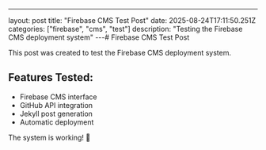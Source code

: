 ---
layout: post
title: "Firebase CMS Test Post"
date: 2025-08-24T17:11:50.251Z
categories: ["firebase", "cms", "test"]
description: "Testing the Firebase CMS deployment system"
---# Firebase CMS Test Post

This post was created to test the Firebase CMS deployment system.

## Features Tested:
- Firebase CMS interface
- GitHub API integration
- Jekyll post generation
- Automatic deployment

The system is working! 🎉